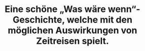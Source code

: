 ---
rating: 4
title: "Eine schöne „Was wäre wenn“-Geschichte, welche mit den möglichen Auswirkungen von Zeitreisen spielt."
---